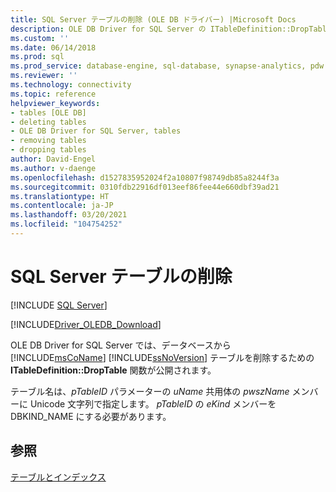 ```yaml
---
title: SQL Server テーブルの削除 (OLE DB ドライバー) |Microsoft Docs
description: OLE DB Driver for SQL Server の ITableDefinition::DropTable 関数を使用し、データベースから SQL Server テーブルを削除する方法について説明します。
ms.custom: ''
ms.date: 06/14/2018
ms.prod: sql
ms.prod_service: database-engine, sql-database, synapse-analytics, pdw
ms.reviewer: ''
ms.technology: connectivity
ms.topic: reference
helpviewer_keywords:
- tables [OLE DB]
- deleting tables
- OLE DB Driver for SQL Server, tables
- removing tables
- dropping tables
author: David-Engel
ms.author: v-daenge
ms.openlocfilehash: d1527835952024f2a10807f98749db85a8244f3a
ms.sourcegitcommit: 0310fdb22916df013eef86fee44e660dbf39ad21
ms.translationtype: HT
ms.contentlocale: ja-JP
ms.lasthandoff: 03/20/2021
ms.locfileid: "104754252"
---
```

# <a name="dropping-a-sql-server-table"></a>SQL Server テーブルの削除
[!INCLUDE [SQL Server](../../../includes/applies-to-version/sql-asdb-asdbmi-asa-pdw.md)]

[!INCLUDE[Driver_OLEDB_Download](../../../includes/driver_oledb_download.md)]

  OLE DB Driver for SQL Server では、データベースから [!INCLUDE[msCoName](../../../includes/msconame-md.md)] [!INCLUDE[ssNoVersion](../../../includes/ssnoversion-md.md)] テーブルを削除するための **ITableDefinition::DropTable** 関数が公開されます。  
  
 テーブル名は、*pTableID* パラメーターの *uName* 共用体の *pwszName* メンバーに Unicode 文字列で指定します。 *pTableID* の *eKind* メンバーを DBKIND_NAME にする必要があります。  
  
## <a name="see-also"></a>参照  
 [テーブルとインデックス](../../oledb/ole-db-tables-indexes/tables-and-indexes.md)  
  
  
